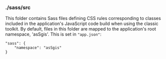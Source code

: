 ### ./sass/src

This folder contains Sass files defining CSS rules corresponding to classes
included in the application's JavaScript code build when using the classic toolkit.
By default, files in this folder are mapped to the application's root namespace, 'asSgis'.
This is set in `"app.json"`:

    "sass": {
        "namespace": "asSgis"
    }